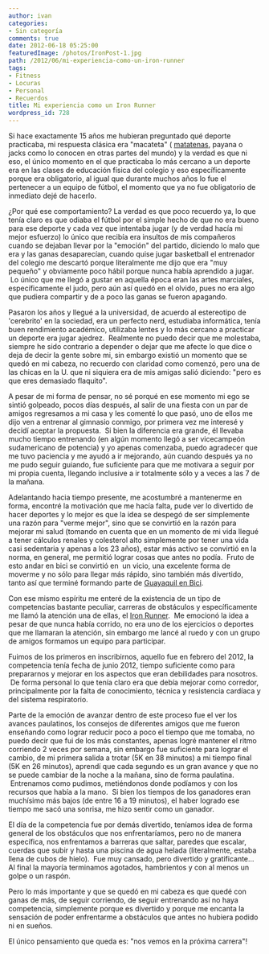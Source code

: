 ```yaml
---
author: ivan
categories:
- Sin categoría
comments: true
date: 2012-06-18 05:25:00
featuredImage: /photos/IronPost-1.jpg
path: /2012/06/mi-experiencia-como-un-iron-runner
tags:
- Fitness
- Locuras
- Personal
- Recuerdos
title: Mi experiencia como un Iron Runner
wordpress_id: 728
---
```


Si hace exactamente 15 años me hubieran preguntado qué deporte practicaba, mi respuesta clásica era "macateta" ( [matatenas](https://es.wikipedia.org/wiki/Matatenas), payana o jacks como lo conocen en otras partes del mundo) y la verdad es que ni eso, el único momento en el que practicaba lo más cercano a un deporte era en las clases de educación física del colegio y eso específicamente porque era obligatorio, al igual que durante muchos años lo fue el pertenecer a un equipo de fútbol, el momento que ya no fue obligatorio de inmediato dejé de hacerlo.

¿Por qué ese comportamiento? La verdad es que poco recuerdo ya, lo que tenía claro es que odiaba el fútbol por el simple hecho de que no era bueno para ese deporte y cada vez que intentaba jugar (y de verdad hacía mi mejor esfuerzo) lo único que recibía era insultos de mis compañeros cuando se dejaban llevar por la "emoción" del partido, diciendo lo malo que era y las ganas desaparecían, cuando quise jugar basketball el entrenador del colegio me descartó porque literalmente me dijo que era "muy pequeño" y obviamente poco hábil porque nunca había aprendido a jugar.  Lo único que me llegó a gustar en aquella época eran las artes marciales, específicamente el judo, pero aún así quedó en el olvido, pues no era algo que pudiera compartir y de a poco las ganas se fueron apagando.

Pasaron los años y llegué a la universidad, de acuerdo al estereotipo de 'cerebrito' en la sociedad, era un perfecto nerd, estudiaba informática, tenía buen rendimiento académico, utilizaba lentes y lo más cercano a practicar un deporte era jugar ajedrez.  Realmente no puedo decir que me molestaba, siempre he sido contrario a depender o dejar que me afecte lo que dice o deja de decir la gente sobre mi, sin embargo existió un momento que se quedó en mi cabeza, no recuerdo con claridad como comenzó, pero una de las chicas en la U. que ni siquiera era de mis amigas salió diciendo: "pero es que eres demasiado flaquito".

A pesar de mi forma de pensar, no sé porqué en ese momento mi ego se sintió golpeado, pocos días después, al salir de una fiesta con un par de amigos regresamos a mi casa y les comenté lo que pasó, uno de ellos me dijo ven a entrenar al gimnasio conmigo, por primera vez me interesé y decidí aceptar la propuesta.  Si bien la diferencia era grande, él llevaba mucho tiempo entrenando (en algún momento llegó a ser vicecampeón sudamericano de potencia) y yo apenas comenzaba, puedo agradecer que me tuvo paciencia y me ayudó a ir mejorando, aún cuando después ya no me pudo seguir guiando, fue suficiente para que me motivara a seguir por mi propia cuenta, llegando inclusive a ir totalmente sólo y a veces a las 7 de la mañana.

Adelantando hacia tiempo presente, me acostumbré a mantenerme en forma, encontré la motivación que me hacía falta, pude ver lo divertido de hacer deportes y lo mejor es que la idea se despegó de ser simplemente una razón para "verme mejor", sino que se convirtió en la razón para mejorar mi salud (tomando en cuenta que en un momento de mi vida llegué a tener cálculos renales y colesterol alto simplemente por tener una vida casi sedentaria y apenas a los 23 años), estar más activo se convirtió en la norma, en general, me permitió lograr cosas que antes no podía.  Fruto de esto andar en bici se convirtió en  un vicio, una excelente forma de moverme y no sólo para llegar más rápido, sino también más divertido, tanto así que terminé formando parte de [Guayaquil en Bici](https://www.guayaquilenbici.org/).

Con ese mismo espíritu me enteré de la existencia de un tipo de competencias bastante peculiar, carreras de obstáculos y específicamente me llamó la atención una de ellas, el [Iron Runner](https://www.ironrunner.com.ec/).  Me emocionó la idea a pesar de que nunca había corrido, no era uno de los ejercicios o deportes que me llamaran la atención, sin embargo me lancé al ruedo y con un grupo de amigos formamos un equipo para participar.

Fuimos de los primeros en inscribirnos, aquello fue en febrero del 2012, la competencia tenía fecha de junio 2012, tiempo suficiente como para prepararnos y mejorar en los aspectos que eran debilidades para nosotros.  De forma personal lo que tenía claro era que debía mejorar como corredor, principalmente por la falta de conocimiento, técnica y resistencia cardíaca y del sistema respiratorio.

Parte de la emoción de avanzar dentro de este proceso fue el ver los avances paulatinos, los consejos de diferentes amigos que me fueron enseñando como lograr reducir poco a poco el tiempo que me tomaba, no puedo decir que fui de los más constantes, apenas logré mantener el ritmo corriendo 2 veces por semana, sin embargo fue suficiente para lograr el cambio, de mi primera salida a trotar (5K en 38 minutos) a mi tiempo final (5K en 26 minutos), aprendí que cada segundo es un gran avance y que no se puede cambiar de la noche a la mañana, sino de forma paulatina.  Entrenamos como pudimos, metiéndonos donde podíamos y con los recursos que había a la mano.  Si bien los tiempos de los ganadores eran muchísimo más bajos (de entre 16 a 19 minutos), el haber logrado ese tiempo me sacó una sonrisa, me hizo sentir como un ganador.

El día de la competencia fue por demás divertido, teníamos idea de forma general de los obstáculos que nos enfrentaríamos, pero no de manera específica, nos enfrentamos a barreras que saltar, paredes que escalar, cuerdas que subir y hasta una piscina de agua helada (literalmente, estaba llena de cubos de hielo).  Fue muy cansado, pero divertido y gratificante... Al final la mayoría terminamos agotados, hambrientos y con al menos un golpe o un raspón.

Pero lo más importante y que se quedó en mi cabeza es que quedé con ganas de más, de seguir corriendo, de seguir entrenando así no haya competencia, simplemente porque es divertido y porque me encanta la sensación de poder enfrentarme a obstáculos que antes no hubiera podido ni en sueños.

El único pensamiento que queda es: "nos vemos en la próxima carrera"!